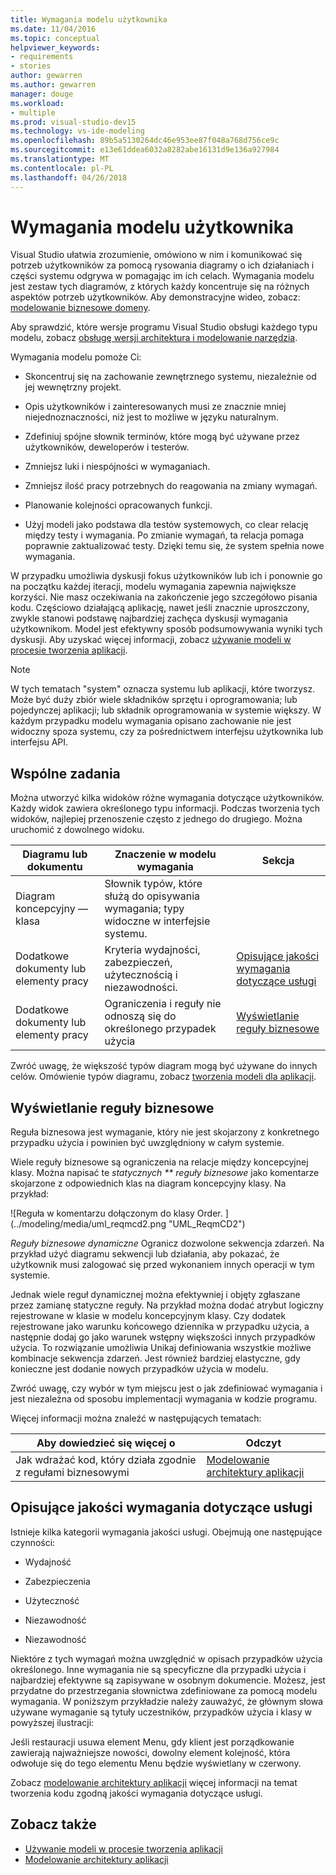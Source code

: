 ```yaml
---
title: Wymagania modelu użytkownika
ms.date: 11/04/2016
ms.topic: conceptual
helpviewer_keywords:
- requirements
- stories
author: gewarren
ms.author: gewarren
manager: douge
ms.workload:
- multiple
ms.prod: visual-studio-dev15
ms.technology: vs-ide-modeling
ms.openlocfilehash: 89b5a5130264dc46e953ee87f048a768d756ce9c
ms.sourcegitcommit: e13e61ddea6032a8282abe16131d9e136a927984
ms.translationtype: MT
ms.contentlocale: pl-PL
ms.lasthandoff: 04/26/2018
---
```

# <a name="model-user-requirements"></a>Wymagania modelu użytkownika

Visual Studio ułatwia zrozumienie, omówiono w nim i komunikować się potrzeb użytkowników za pomocą rysowania diagramy o ich działaniach i części systemu odgrywa w pomagając im ich celach. Wymagania modelu jest zestaw tych diagramów, z których każdy koncentruje się na różnych aspektów potrzeb użytkowników. Aby demonstracyjne wideo, zobacz: [modelowanie biznesowe domeny](http://channel9.msdn.com/posts/clinted/UML-with-VS-2010-Part-3-Modeling-the-Business-Domain/).

 Aby sprawdzić, które wersje programu Visual Studio obsługi każdego typu modelu, zobacz [obsługę wersji architektura i modelowanie narzędzia](../modeling/what-s-new-for-design-in-visual-studio.md#VersionSupport).

 Wymagania modelu pomoże Ci:

-   Skoncentruj się na zachowanie zewnętrznego systemu, niezależnie od jej wewnętrzny projekt.

-   Opis użytkowników i zainteresowanych musi ze znacznie mniej niejednoznaczności, niż jest to możliwe w języku naturalnym.

-   Zdefiniuj spójne słownik terminów, które mogą być używane przez użytkowników, deweloperów i testerów.

-   Zmniejsz luki i niespójności w wymaganiach.

-   Zmniejsz ilość pracy potrzebnych do reagowania na zmiany wymagań.

-   Planowanie kolejności opracowanych funkcji.

-   Użyj modeli jako podstawa dla testów systemowych, co clear relację między testy i wymagania. Po zmianie wymagań, ta relacja pomaga poprawnie zaktualizować testy. Dzięki temu się, że system spełnia nowe wymagania.

 W przypadku umożliwia dyskusji fokus użytkowników lub ich i ponownie go na początku każdej iteracji, modelu wymagania zapewnia największe korzyści. Nie masz oczekiwania na zakończenie jego szczegółowo pisania kodu. Częściowo działającą aplikację, nawet jeśli znacznie uproszczony, zwykle stanowi podstawę najbardziej zachęca dyskusji wymagania użytkownikom. Model jest efektywny sposób podsumowywania wyniki tych dyskusji. Aby uzyskać więcej informacji, zobacz [używanie modeli w procesie tworzenia aplikacji](../modeling/use-models-in-your-development-process.md).

> [!NOTE]
> W tych tematach "system" oznacza systemu lub aplikacji, które tworzysz. Może być duży zbiór wiele składników sprzętu i oprogramowania; lub pojedynczej aplikacji; lub składnik oprogramowania w systemie większy. W każdym przypadku modelu wymagania opisano zachowanie nie jest widoczny spoza systemu, czy za pośrednictwem interfejsu użytkownika lub interfejsu API.

## <a name="common-tasks"></a>Wspólne zadania

Można utworzyć kilka widoków różne wymagania dotyczące użytkowników.  Każdy widok zawiera określonego typu informacji.  Podczas tworzenia tych widoków, najlepiej przenoszenie często z jednego do drugiego. Można uruchomić z dowolnego widoku.

|Diagramu lub dokumentu|Znaczenie w modelu wymagania|Sekcja|
|-------------------------|-----------------------------------------------|-------------|
|Diagram koncepcyjny — klasa|Słownik typów, które służą do opisywania wymagania; typy widoczne w interfejsie systemu.||
|Dodatkowe dokumenty lub elementy pracy|Kryteria wydajności, zabezpieczeń, użytecznością i niezawodności.|[Opisujące jakości wymagania dotyczące usługi](#QoSRequirements)|
|Dodatkowe dokumenty lub elementy pracy|Ograniczenia i reguły nie odnoszą się do określonego przypadek użycia|[Wyświetlanie reguły biznesowe](#BusinessRules)|

 Zwróć uwagę, że większość typów diagram mogą być używane do innych celów. Omówienie typów diagramu, zobacz [tworzenia modeli dla aplikacji](../modeling/create-models-for-your-app.md).

##  <a name="BusinessRules"></a> Wyświetlanie reguły biznesowe

Reguła biznesowa jest wymaganie, który nie jest skojarzony z konkretnego przypadku użycia i powinien być uwzględniony w całym systemie.

 Wiele reguły biznesowe są ograniczenia na relacje między koncepcyjnej klasy. Można napisać te *statycznych ** reguły biznesowe* jako komentarze skojarzone z odpowiednich klas na diagram koncepcyjny klasy. Na przykład:

 ![Reguła w komentarzu dołączonym do klasy Order. ] (../modeling/media/uml_reqmcd2.png "UML_ReqmCD2")

 *Reguły biznesowe dynamiczne* Ogranicz dozwolone sekwencja zdarzeń. Na przykład użyć diagramu sekwencji lub działania, aby pokazać, że użytkownik musi zalogować się przed wykonaniem innych operacji w tym systemie.

 Jednak wiele reguł dynamicznej można efektywniej i objęty zgłaszane przez zamianę statyczne reguły. Na przykład można dodać atrybut logiczny rejestrowane w klasie w modelu koncepcyjnym klasy. Czy dodatek rejestrowane jako warunku końcowego dziennika w przypadku użycia, a następnie dodaj go jako warunek wstępny większości innych przypadków użycia. To rozwiązanie umożliwia Unikaj definiowania wszystkie możliwe kombinacje sekwencja zdarzeń. Jest również bardziej elastyczne, gdy konieczne jest dodanie nowych przypadków użycia w modelu.

 Zwróć uwagę, czy wybór w tym miejscu jest o jak zdefiniować wymagania i jest niezależna od sposobu implementacji wymagania w kodzie programu.

 Więcej informacji można znaleźć w następujących tematach:

|Aby dowiedzieć się więcej o|Odczyt|
|--------------------|----------|
|Jak wdrażać kod, który działa zgodnie z regułami biznesowymi|[Modelowanie architektury aplikacji](../modeling/model-your-app-s-architecture.md)|

##  <a name="QoSRequirements"></a> Opisujące jakości wymagania dotyczące usługi

Istnieje kilka kategorii wymagania jakości usługi. Obejmują one następujące czynności:

-   Wydajność

-   Zabezpieczenia

-   Użyteczność

-   Niezawodność

-   Niezawodność

Niektóre z tych wymagań można uwzględnić w opisach przypadków użycia określonego. Inne wymagania nie są specyficzne dla przypadki użycia i najbardziej efektywne są zapisywane w osobnym dokumencie. Możesz, jest przydatne do przestrzegania słownictwa zdefiniowane za pomocą modelu wymagania. W poniższym przykładzie należy zauważyć, że głównym słowa używane wymaganie są tytuły uczestników, przypadków użycia i klasy w powyższej ilustracji:

Jeśli restauracji usuwa element Menu, gdy klient jest porządkowanie zawierają najważniejsze nowości, dowolny element kolejność, która odwołuje się do tego elementu Menu będzie wyświetlany w czerwony.

Zobacz [modelowanie architektury aplikacji](../modeling/model-your-app-s-architecture.md) więcej informacji na temat tworzenia kodu zgodną jakości wymagania dotyczące usługi.

## <a name="see-also"></a>Zobacz także

- [Używanie modeli w procesie tworzenia aplikacji](../modeling/use-models-in-your-development-process.md)
- [Modelowanie architektury aplikacji](../modeling/model-your-app-s-architecture.md)
